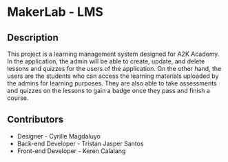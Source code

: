 # MakerLab - LMS

## Description

This project is a learning management system designed for A2K Academy. In the application, 
the admin will be able to create, update, and delete lessons and quizzes for the users of the application. 
On the other hand, the users are the students who can access the learning materials uploaded 
by the admins for learning purposes. They are also able to take assessments and quizzes on the lessons 
to gain a badge once they pass and finish a course.

## Contributors
 - Designer - Cyrille Magdaluyo
 - Back-end Developer - Tristan Jasper Santos
 - Front-end Developer - Keren Calalang
